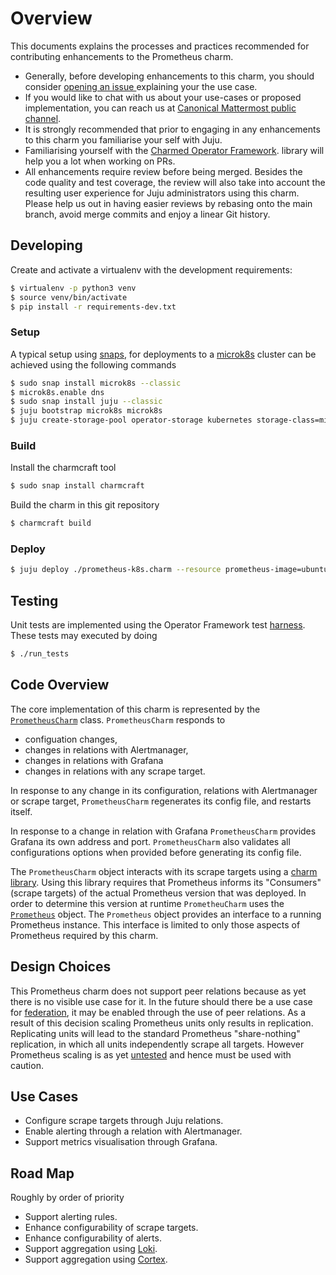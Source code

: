# Overview

This documents explains the processes and practices recommended for
contributing enhancements to the Prometheus charm.

- Generally, before developing enhancements to this charm, you should consider
  [opening an issue ](https://github.com/canonical/prometheus-operator) explaining
  your the use case.
- If you would like to chat with us about your use-cases or proposed
  implementation, you can reach us at
  [Canonical Mattermost public channel](https://chat.charmhub.io/charmhub/channels/charm-dev).
- It is strongly recommended that prior to engaging in any enhancements
  to this charm you familiarise your self with Juju.
- Familiarising yourself with the
  [Charmed Operator Framework](https://juju.is/docs/sdk).
  library will help you a lot when working on PRs.
- All enhancements require review before being merged. Besides the
  code quality and test coverage, the review will also take into
  account the resulting user experience for Juju administrators using
  this charm. Please help us out in having easier reviews by rebasing
  onto the main branch, avoid merge commits and enjoy a linear Git
  history.

## Developing

Create and activate a virtualenv with the development requirements:

```bash
$ virtualenv -p python3 venv
$ source venv/bin/activate
$ pip install -r requirements-dev.txt
```

### Setup

A typical setup using [snaps](https://snapcraft.io/), for deployments
to a [microk8s](https://microk8s.io/) cluster can be achieved using the
following commands

```bash
$ sudo snap install microk8s --classic
$ microk8s.enable dns
$ sudo snap install juju --classic
$ juju bootstrap microk8s microk8s
$ juju create-storage-pool operator-storage kubernetes storage-class=microk8s-hostpath
```

### Build

Install the charmcraft tool

```bash
$ sudo snap install charmcraft
```

Build the charm in this git repository

```bash
$ charmcraft build
```

### Deploy

```bash
$ juju deploy ./prometheus-k8s.charm --resource prometheus-image=ubuntu/prometheus:latest
```

## Testing

Unit tests are implemented using the Operator Framework test
[harness](https://ops.readthedocs.io/en/latest/#module-ops.testing). These
tests may executed by doing

```bash
$ ./run_tests
```

## Code Overview

The core implementation of this charm is represented by the
[`PrometheusCharm`](src/charm.py) class. `PrometheusCharm` responds to

- configuation changes,
- changes in relations with Alertmanager,
- changes in relations with Grafana
- changes in relations with any scrape target.

In response to any change in its configuration, relations with
Alertmanager or scrape target, `PrometheusCharm` regenerates its
config file, and restarts itself.

In response to a change in relation with Grafana `PrometheusCharm`
provides Grafana its own address and port. `PrometheusCharm` also
validates all configurations options when provided before generating
its config file.

The `PrometheusCharm` object interacts with its scrape targets using a
[charm library](lib/charms/prometheus_k8s/v1/prometheus.py). Using this
library requires that Prometheus informs its "Consumers" (scrape targets)
of the actual Prometheus version that was deployed. In order to determine
this version at runtime `PrometheuCharm` uses the
[`Prometheus`](src/prometheus_server.py) object. The `Prometheus`
object provides an interface to a running Prometheus instance. This
interface is limited to only those aspects of Prometheus required by
this charm.

## Design Choices

This Prometheus charm does not support peer relations because as yet
there is no visible use case for it. In the future should there be a
use case for
[federation](https://prometheus.io/docs/prometheus/latest/federation/),
it may be enabled through the use of peer relations. As a result of
this decision scaling Prometheus units only results in replication.
Replicating units will lead to the standard Prometheus "share-nothing"
replication, in which all units independently scrape all
targets. However Prometheus scaling is as yet
[untested](https://github.com/canonical/prometheus-operator/issues/59)
and hence must be used with caution.

## Use Cases

- Configure scrape targets through Juju relations.
- Enable alerting through a relation with Alertmanager.
- Support metrics visualisation through Grafana.

## Road Map

Roughly by order of priority

- Support alerting rules.
- Enhance configurability of scrape targets.
- Enhance configurability of alerts.
- Support aggregation using [Loki](https://grafana.com/oss/loki/).
- Support aggregation using [Cortex](https://cortexmetrics.io/).
